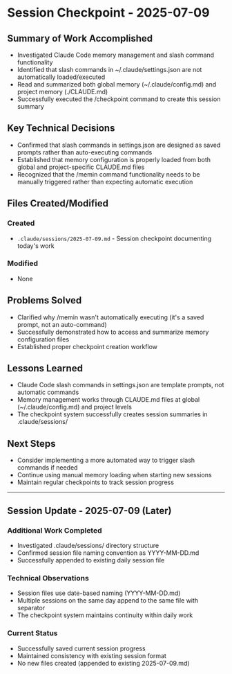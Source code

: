 # Session Checkpoint - 2025-07-09

## Summary of Work Accomplished
- Investigated Claude Code memory management and slash command functionality
- Identified that slash commands in ~/.claude/settings.json are not automatically loaded/executed
- Read and summarized both global memory (~/.claude/config.md) and project memory (./CLAUDE.md)
- Successfully executed the /checkpoint command to create this session summary

## Key Technical Decisions
- Confirmed that slash commands in settings.json are designed as saved prompts rather than auto-executing commands
- Established that memory configuration is properly loaded from both global and project-specific CLAUDE.md files
- Recognized that the /memin command functionality needs to be manually triggered rather than expecting automatic execution

## Files Created/Modified
### Created
- `.claude/sessions/2025-07-09.md` - Session checkpoint documenting today's work

### Modified
- None

## Problems Solved
- Clarified why /memin wasn't automatically executing (it's a saved prompt, not an auto-command)
- Successfully demonstrated how to access and summarize memory configuration files
- Established proper checkpoint creation workflow

## Lessons Learned
- Claude Code slash commands in settings.json are template prompts, not automatic commands
- Memory management works through CLAUDE.md files at global (~/.claude/config.md) and project levels
- The checkpoint system successfully creates session summaries in .claude/sessions/

## Next Steps
- Consider implementing a more automated way to trigger slash commands if needed
- Continue using manual memory loading when starting new sessions
- Maintain regular checkpoints to track session progress

---

## Session Update - 2025-07-09 (Later)

### Additional Work Completed
- Investigated .claude/sessions/ directory structure
- Confirmed session file naming convention as YYYY-MM-DD.md
- Successfully appended to existing daily session file

### Technical Observations
- Session files use date-based naming (YYYY-MM-DD.md)
- Multiple sessions on the same day append to the same file with separator
- The checkpoint system maintains continuity within daily work

### Current Status
- Successfully saved current session progress
- Maintained consistency with existing session format
- No new files created (appended to existing 2025-07-09.md)